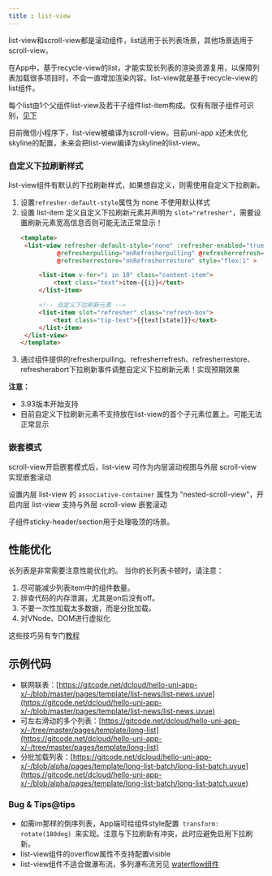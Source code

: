 ```yaml
---
title : list-view
---
```


<!-- ## list-view -->

<!-- UTSCOMJSON.list-view.name -->

<!-- UTSCOMJSON.list-view.description -->

list-view和scroll-view都是滚动组件，list适用于长列表场景，其他场景适用于scroll-view。

在App中，基于recycle-view的list，才能实现长列表的渲染资源复用，以保障列表加载很多项目时，不会一直增加渲染内容。list-view就是基于recycle-view的list组件。

每个list由1个父组件list-view及若干子组件list-item构成。仅有有限子组件可识别，[见下](#children-tags)

<!-- UTSCOMJSON.list-view.compatibility -->

目前微信小程序下，list-view被编译为scroll-view。目前uni-app x还未优化skyline的配置，未来会把list-view编译为skyline的list-view。

<!-- UTSCOMJSON.list-view.attribute -->

<!-- UTSCOMJSON.list-view.event -->

<!-- UTSCOMJSON.list-view.component_type-->

### 自定义下拉刷新样式

list-view组件有默认的下拉刷新样式，如果想自定义，则需使用自定义下拉刷新。

1. 设置`refresher-default-style`属性为 none 不使用默认样式
2. 设置 list-item 定义自定义下拉刷新元素并声明为 `slot="refresher"`，需要设置刷新元素宽高信息否则可能无法正常显示！
   ```html
   <template>
   	<list-view refresher-default-style="none" :refresher-enabled="true" :refresher-triggered="refresherTriggered"
   			 @refresherpulling="onRefresherpulling" @refresherrefresh="onRefresherrefresh"
   			 @refresherrestore="onRefresherrestore" style="flex:1" >

   		<list-item v-for="i in 10" class="content-item">
   			<text class="text">item-{{i}}</text>
   		</list-item>

   		<!-- 自定义下拉刷新元素 -->
   		<list-item slot="refresher" class="refresh-box">
   			<text class="tip-text">{{text[state]}}</text>
   		</list-item>
   	</list-view>
   </template>
   ```
3. 通过组件提供的refresherpulling、refresherrefresh、refresherrestore、refresherabort下拉刷新事件调整自定义下拉刷新元素！实现预期效果

**注意：**
+ 3.93版本开始支持
+ 目前自定义下拉刷新元素不支持放在list-view的首个子元素位置上。可能无法正常显示

### 嵌套模式

scroll-view开启嵌套模式后，list-view 可作为内层滚动视图与外层 scroll-view 实现嵌套滚动

设置内层 list-view 的 `associative-container` 属性为 "nested-scroll-view"，开启内层 list-view 支持与外层 scroll-view 嵌套滚动

<!-- UTSCOMJSON.list-view.children -->

子组件sticky-header/section用于处理吸顶的场景。

<!-- UTSCOMJSON.list-view.example -->

<!-- UTSCOMJSON.list-view.reference -->

## 性能优化
长列表是非常需要注意性能优化的。
当你的长列表卡顿时，请注意：

1. 尽可能减少列表item中的组件数量。
2. 排查代码的内存泄漏，尤其是on后没有off。
3. 不要一次性加载太多数据，而是分批加载。
4. 对VNode、DOM进行虚拟化

这些技巧另有专门[教程](../performance.md#长列表)


## 示例代码

- 联网联表：[https://gitcode.net/dcloud/hello-uni-app-x/-/blob/master/pages/template/list-news/list-news.uvue](https://gitcode.net/dcloud/hello-uni-app-x/-/blob/master/pages/template/list-news/list-news.uvue)
- 可左右滑动的多个列表：[https://gitcode.net/dcloud/hello-uni-app-x/-/tree/master/pages/template/long-list](https://gitcode.net/dcloud/hello-uni-app-x/-/tree/master/pages/template/long-list)
- 分批加载列表：[https://gitcode.net/dcloud/hello-uni-app-x/-/blob/alpha/pages/template/long-list-batch/long-list-batch.uvue](https://gitcode.net/dcloud/hello-uni-app-x/-/blob/alpha/pages/template/long-list-batch/long-list-batch.uvue)

### Bug & Tips@tips

- 如需im那样的倒序列表，App端可给组件style配置 `transform: rotate(180deg)` 来实现。注意与下拉刷新有冲突，此时应避免启用下拉刷新。
- list-view组件的overflow属性不支持配置visible
- list-view组件不适合做瀑布流，多列瀑布流另见 [waterflow组件](./waterflow.md)
